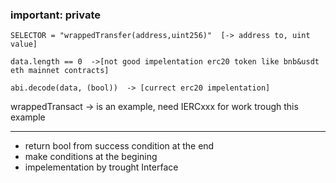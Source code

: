  ### important: private
 ```
 SELECTOR = "wrappedTransfer(address,uint256)"  [-> address to, uint value]
 ```
 ```
 data.length == 0  ->[not good impelentation erc20 token like bnb&usdt eth mainnet contracts]
 ```
 ```
 abi.decode(data, (bool))  -> [currect erc20 impelentation]
 ```
 wrappedTransact  -> is an example, need IERCxxx for work trough this example
 
 ---
 
 - return bool from success condition at the end
 - make conditions at the begining
 - impelementation by trought Interface
